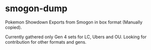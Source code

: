 # smogon-dump
Pokemon Showdown Exports from Smogon in box format (Manually copied).

Currently gathered only Gen 4 sets for LC, Ubers and OU. Looking for contribution for other formats and gens.
